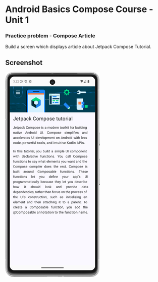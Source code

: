 # Android Basics Compose Course - Unit 1

### Practice problem - Compose Article
Build a screen which displays article about Jetpack Compose Tutorial.

## Screenshot
<img src="img/Screenshot.png" width="300" height="650" />
